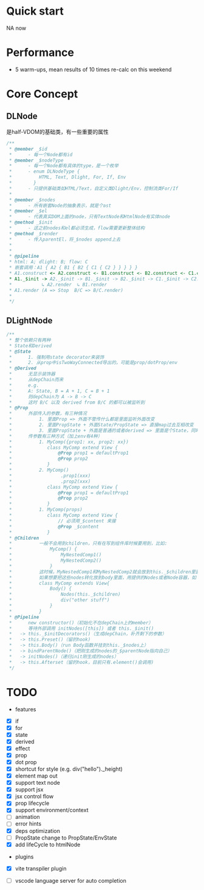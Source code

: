 
# Quick start
NA now

# Performance
* 5 warm-ups, mean results of 10 times
re-calc on this weekend

# Core Concept
## DLNode
是half-VDOM的基础类，有一些重要的属性
```typescript
/**
 * @member _$id
 *      - 每一个Node都有id
 * @member _$nodeType
 *      - 每一个Node都有具体的type，是一个枚举
 *      - enum DLNodeType {
 *          HTML, Text, Dlight, For, If, Env
 *        }
 *      - 只提供基础类如HTML/Text，自定义类Dlight/Env，控制流类For/If
 *
 * @member _$nodes
 *      - 所有嵌套Node的抽象表示，就是个ast
 * @member _$el
 *      - 代表真实DOM上面的node，只有TextNode和HtmlNode有实体node
 * @method _$init
 *      - 这之前nodes和el都必须生成，flow需要更新整体结构
 * @method _$render
 *      - 传入parentEl，将_$nodes append上去
 *
 *
 * @pipeline
 * html: A; dlight: B; flow: C
 * 嵌套调用：A1 { A2 { B1 { B2 { C1 { C2 } } } } }
 * A1.construct <- A2.construct <- B1.construct <- B2.construct <- C1.construct <- C2.construct
 * A1._$init -> A2._$init -> B1._$init -> B2._$init -> C1._$init -> C2._$init
 *           ↳ A2.render  ↳ B1.render
 * A1.render (A => Stop  B/C => B/C.render)
 *
 */
```
## DLightNode
```typescript
/**
 * 整个依赖只有两种
 * State和Derived
 * @State
 *      1. 强制用state decorator来装饰
 *      2. 从prop中isTwoWayConnected导出的，可能是prop/dotProp/env
 * @Derived
 *      无显示装饰器
 *      从depChain而来
 *      e.g.
 *      A: State, B = A + 1, C = B + 1
 *      则depChain为 A -> B -> C
 *      这时 B/C 以及 derived from B/C 的都可以被监听到
 * @Prop
 *      外部传入的参数，有三种情况
 *          1. 里面Prop => 外面不管传什么都是里面监听外面改变
 *          2. 里面PropState + 外面State/PropState => 直接map过去互相改变
 *          3. 里面PropState + 外面是普通的或者derived => 里面是个State，同时监听外面改变
 *      传参数有三种方式（加上env有4种）
 *          1. MyComp({prop1: xx, prop2: xx})
 *             class MyComp extend View {
 *                 @Prop prop1 = defaultProp1
 *                 @Prop prop2
 *             }
 *          2. MyComp()
 *                  .prop1(xxx)
 *                  .prop2(xxx)
 *             class MyComp extend View {
 *                 @Prop prop1 = defaultProp1
 *                 @Prop prop2
 *             }
 *          1. MyComp(props)
 *             class MyComp extend View {
 *                 // 必须用_$content 来接
 *                 @Prop _$content
 *             }
 * @Children
 *          一般不会用到children，只有在写到组件库时候要用到，比如:
 *              MyComp() {
 *                  MyNestedComp1()
 *                  MyNestedComp2()
 *              }
 *          这时候，MyNestedComp1和MyNestedComp2就会放到this._$children里面
 *          如果想要把这些nodes转化放到body里面，用提供的Nodes或者Node容器，如：
 *          class MyComp extends View{
 *              Body() {
 *                  Nodes(this._$children)
 *                  div("other stuff")
 *              }
 *          }
 * @Pipeline
 *      new constructor()（初始化不在depChain上的member）
 *      等待外部调用 initNodes([this]) 或者 this._$init()
 *   -> this._$initDecorators()（生成depChain，补齐剩下的参数）
 *   -> this.Preset()（留的hook)
 *   -> this.Body()（run Body函数并挂到this._$nodes上）
 *   -> bindParentNode()（把刚生成的nodes的_$parentNode指向自己）
 *   -> initNodes()（递归init刚生成的nodes）
 *   -> this.Afterset（留的hook，目前只有.element()会调用)
 */
```

# TODO
* features
- [x] if
- [x] for
- [x] state
- [x] derived
- [x] effect
- [x] prop
- [x] dot prop
- [x] shortcut for style (e.g. div("hello")._height)
- [x] element map out
- [x] support text node
- [x] support jsx
- [x] jsx control flow
- [x] prop lifecycle
- [x] support environment/context
- [ ] animation
- [ ] error hints
- [x] deps optimization
- [ ] PropState change to PropState/EnvState
- [x] add lifeCycle to htmlNode

* plugins
- [x] vite transpiler plugin
- [ ] vscode language server for auto completion



